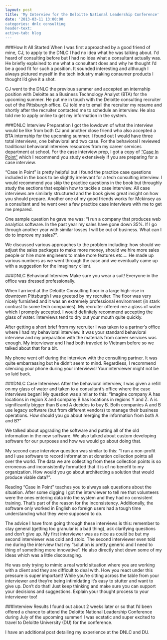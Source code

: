 ```yaml
---
layout: post
title: 'My Interview for the Deloitte National Leadership Conference'
date: '2013-03-11 13:00:00
categories: dnlc consulting
header-text:
active-tab: blog
---
```


###How It All Started
When I was first approached by a good friend of mine, CJ, to apply to the DNLC I had no idea what he was talking about. I'd heard of consulting before but I had no idea what a consultant actually was. He briefly explained to me what a consultant does and why he thought I’d be a good fit for such a position. It sounded interesting and although I always pictured myself in the tech industry making consumer products I thought I’d give it a shot.

CJ went to the DNLC the previous summer and accepted an internship position with Deloitte as a Business Technology Analyst (BTA) for the upcoming summer. He put me in touch with the Deloitte consulting recruiter out of the Pittsburgh office. CJ told me to email the recruiter my resume and shortly after the recruiter contacted me to schedule an interview. He also told me to apply online to get my information in the system.

###DNLC Interview Preparation
I got the lowdown of what the interview would be like from both CJ and another close friend who also accepted a BTA internship for the upcoming summer. I found out I would have three total interviews, one behavioral and two case. For the behavioral I reviewed traditional behavioral interview resources from my career services department at school. For the case interview prep, I got a copy of [“Case In Point”](http://www.amazon.com/Case-Point-Complete-Interview-Preparation/dp/0971015864) which I recommend you study extensively if you are preparing for a case interview.

“Case in Point” is pretty helpful but I found the practice case questions included in the book to be slightly irrelevant for a tech consulting interview. I would recommend you skip the practice questions in the book but throughly study the sections that explain how to tackle a case interview. All case interviews are similarly structured and the book gives great insight on how you should prepare. Another one of my good friends works for Mckinsey as a consultant and he went over a few practice case interviews with me to get me prepared.

One sample question he gave me was: “I run a company that produces web analytics software. In the past year my sales have gone down 35%. If I go through another year with similar losses I will be out of business. What can I do to improve my sales?”.

We discussed various approaches to the problem including: how should we adjust the sales packages to make more money, should we hire more sales people or hire more engineers to make more features etc…. He made up various numbers as we went through the case and we eventually came up with a suggestion for the imaginary client.

###DNLC Behavioral Interview
Make sure you wear a suit! Everyone in the office was dressed professionally.

When I arrived at the Deloitte Consulting floor in a large high-rise in downtown Pittsburgh I was greeted by my recruiter. The floor was very nicely furnished and it was an extremely professional environment (in stark contrast to some tech companies). My recruiter offered me a glass of water which I promptly accepted. I would definitely recommend accepting the glass of water. Interviews tend to dry out your mouth quite quickly.

After getting a short brief from my recruiter I was taken to a partner’s office where I had my behavioral interview. It was your standard behavioral interview and my preparation with the materials from career services was enough. My interviewer and I had both traveled to Vietnam before so we talked about that for a bit.

My phone went off during the interview with the consulting partner. It was quite embarrassing but he didn’t seem to mind. Regardless, I recommend silencing your phone during your interviews! Your interviewer might not be so laid back.

###DNLC Case Interviews
After the behavioral interview, I was given a refill on my glass of water and taken to a consultant’s office where the case interviews began! My question was similar to this: “Imagine company A has locations in region X and company B has locations in regions Y and Z. A is significantly bigger than B and A decides to buy B. Both companies A and B use legacy software (but from different vendors) to manage their business operations. How should you go about merging the information from both A and B?”

We talked about upgrading the software and putting all of the old information in the new software. We also talked about custom developing software for our purposes and how we would go about doing that.

My second case interview question was similar to this: “I run a non-profit and I use software to record information at donation collection points all over the world. The data we are collecting from these collection points is so erroneous and inconsistently formatted that it is of no benefit to my organization. How would you go about architecting a solution that would produce viable data?”. 

Reading “Case in Point” teaches you to always ask questions about the situation. After some digging I got the interviewer to tell me that volunteers were the ones entering data into the system and they had no consistent training. That’s part of the reason for the inconsistency. Additionally, the software only worked in English so foreign users had a tough time understanding what they were supposed to do.

The advice I have from going through these interviews is this: remember to stay general (getting too granular is a bad thing), ask clarifying questions and don’t give up. My first interviewer was as nice as could be but my second interviewer was cold and stoic. The second interviewer even told me during the interview that my “solution is pretty generic and I need to thing of something more innovative”. He also directly shot down some of my ideas which was a little discouraging.

He was only trying to mimic a real world situation where you are working with a client and they are difficult to deal with. How you react under this pressure is super important! While you’re sitting across the table from your interviewer and they’re being intimidating it’s easy to stutter and want to give up. Don’t do that! Just keep thinking and make sure you can support your decisions and suggestions. Explain your thought process to your interviewer too!

###Interview Results
I found out about 2 weeks later or so that I’d been offered a chance to attend the Deloitte National Leadership Conference during July of the upcoming summer! I was ecstatic and super excited to travel to Deloitte University (DU) for the conference.

I have an additional post detailing my experience at the DNLC and DU.